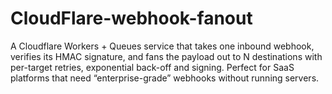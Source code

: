 # CloudFlare-webhook-fanout
A Cloudflare Workers + Queues service that takes one inbound webhook, verifies its HMAC signature, and fans the payload out to N destinations with per-target retries, exponential back-off and signing. Perfect for SaaS platforms that need “enterprise-grade” webhooks without running servers.
